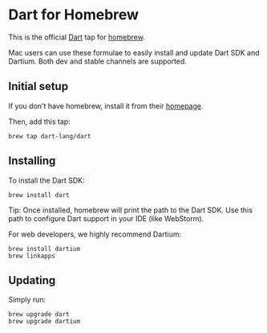 # Dart for Homebrew

This is the official [Dart][] tap for [homebrew][].

Mac users can use these formulae to easily install and update Dart SDK and
Dartium. Both dev and stable channels are supported.

## Initial setup

If you don't have homebrew, install it from their [homepage][homebrew].

Then, add this tap:

```
brew tap dart-lang/dart
```

## Installing

To install the Dart SDK:

```
brew install dart
```

Tip: Once installed, homebrew will print the path to the Dart SDK. Use this path to configure Dart support
in your IDE (like WebStorm).

For web developers, we highly recommend Dartium:

```
brew install dartium
brew linkapps
```

## Updating

Simply run:

```
brew upgrade dart
brew upgrade dartium
```

[homebrew]: http://brew.sh/
[dart]: https://www.dartlang.org
